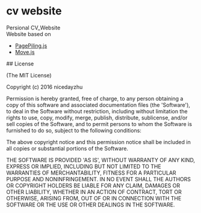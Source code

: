 # cv website
Persional CV_Website<br>
Website based on
<ul>
<li><a href="https://github.com/alvarotrigo/pagePiling.js" target="_blank">PagePiling.js</a></li>
<li><a href="https://github.com/visionmedia/move.js" target="_blank">Move.js</a></li>
</ul>
## License

(The MIT License)

Copyright (c) 2016 nicedayzhu

Permission is hereby granted, free of charge, to any person obtaining
a copy of this software and associated documentation files (the
'Software'), to deal in the Software without restriction, including
without limitation the rights to use, copy, modify, merge, publish,
distribute, sublicense, and/or sell copies of the Software, and to
permit persons to whom the Software is furnished to do so, subject to
the following conditions:

The above copyright notice and this permission notice shall be
included in all copies or substantial portions of the Software.

THE SOFTWARE IS PROVIDED 'AS IS', WITHOUT WARRANTY OF ANY KIND,
EXPRESS OR IMPLIED, INCLUDING BUT NOT LIMITED TO THE WARRANTIES OF
MERCHANTABILITY, FITNESS FOR A PARTICULAR PURPOSE AND NONINFRINGEMENT.
IN NO EVENT SHALL THE AUTHORS OR COPYRIGHT HOLDERS BE LIABLE FOR ANY
CLAIM, DAMAGES OR OTHER LIABILITY, WHETHER IN AN ACTION OF CONTRACT,
TORT OR OTHERWISE, ARISING FROM, OUT OF OR IN CONNECTION WITH THE
SOFTWARE OR THE USE OR OTHER DEALINGS IN THE SOFTWARE.

